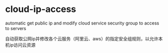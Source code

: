 # cloud-ip-access
automatic get public ip and modify cloud service security group to access to servers

自动获取公网ip并修改各个云服务（阿里云、aws）的指定安全组规则，以允许本机ip访问云资源

